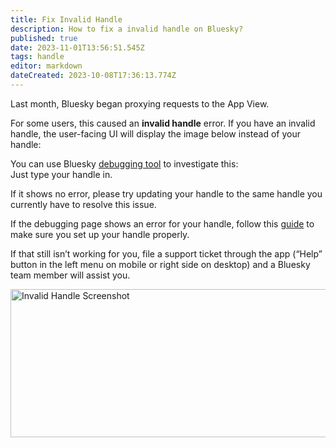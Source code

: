 ```yaml
---
title: Fix Invalid Handle
description: How to fix a invalid handle on Bluesky?
published: true
date: 2023-11-01T13:56:51.545Z
tags: handle
editor: markdown
dateCreated: 2023-10-08T17:36:13.774Z
---
```


Last month, Bluesky began proxying requests to the App View. 

For some users, this caused an **invalid handle** error. If you have an invalid handle, the user-facing UI will display the image below instead of your handle:

You can use Bluesky [debugging tool](https://bsky-debug.app/handle) to investigate this:  
Just type your handle in. 

If it shows no error, please try updating your handle to the same handle you currently have to resolve this issue.

If the debugging page shows an error for your handle, follow this [guide](https://blueskyweb.xyz/blog/4-28-2023-domain-handle-tutorial) to make sure you set up your handle properly.

If that still isn’t working for you, file a support ticket through the app (“Help” button in the left menu on mobile or right side on desktop) and a Bluesky team member will assist you.

<img src="https://saskeets.micro.blog/uploads/2023/7a5f590759.jpg" width="600" height="237" alt="Invalid Handle Screenshot ">